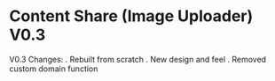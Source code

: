 # Content Share (Image Uploader) V0.3

V0.3 Changes:
. Rebuilt from scratch
. New design and feel
. Removed custom domain function

